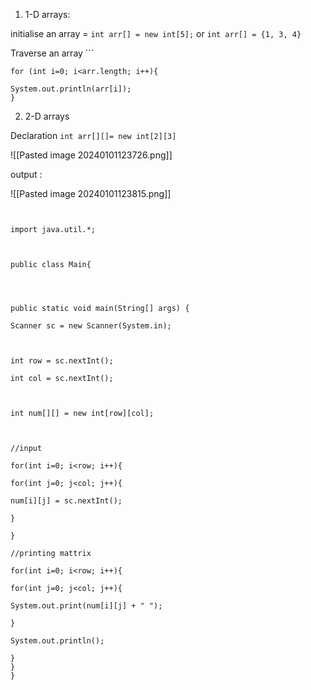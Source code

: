 1. 1-D arrays:
   
initialise an array = `int arr[] = new int[5];`
or `int arr[] = {1, 3, 4}` 

Traverse an array ```

```
for (int i=0; i<arr.length; i++){

System.out.println(arr[i]);
}
```

2. 2-D arrays

Declaration `int arr[][]= new int[2][3]`

![[Pasted image 20240101123726.png]]

output :

![[Pasted image 20240101123815.png]]

```
  

import java.util.*;

  

public class Main{

  
  

public static void main(String[] args) {

Scanner sc = new Scanner(System.in);

  

int row = sc.nextInt();

int col = sc.nextInt();

  

int num[][] = new int[row][col];

  

//input

for(int i=0; i<row; i++){

for(int j=0; j<col; j++){

num[i][j] = sc.nextInt();

}

}

//printing mattrix

for(int i=0; i<row; i++){

for(int j=0; j<col; j++){

System.out.print(num[i][j] + " ");

}

System.out.println();

}
}
}
```















